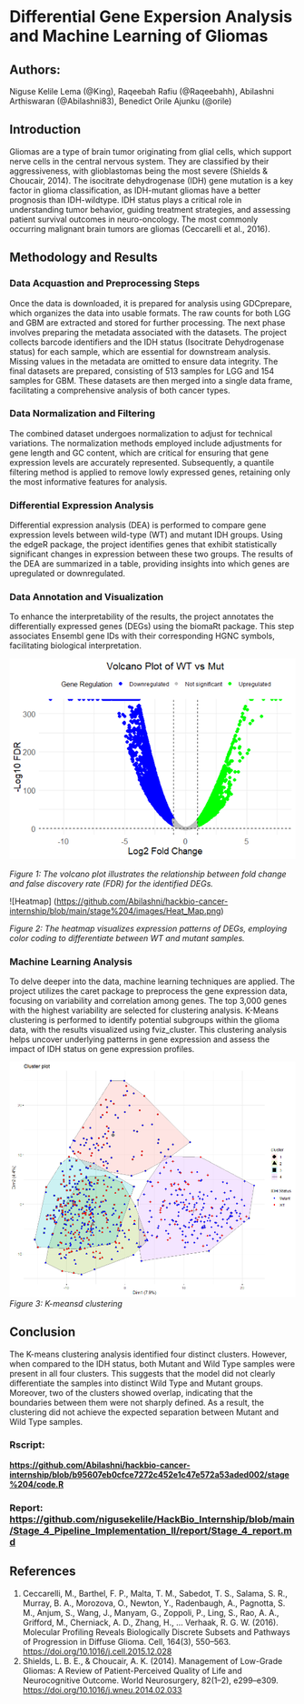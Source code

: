 
# Differential Gene Expersion Analysis and Machine Learning of Gliomas

## Authors:
Niguse Kelile Lema (@King),
Raqeebah Rafiu (@Raqeebahh),
Abilashni Arthiswaran (@Abilashni83),
Benedict Orile Ajunku (@orile)

## Introduction
Gliomas are a type of brain tumor originating from glial cells, which support nerve cells in the central nervous system. They are classified by their aggressiveness, with glioblastomas being the most severe (Shields & Choucair, 2014). The isocitrate dehydrogenase (IDH) gene mutation is a key factor in glioma classification, as IDH-mutant gliomas have a better prognosis than IDH-wildtype. IDH status plays a critical role in understanding tumor behavior, guiding treatment strategies, and assessing patient survival outcomes in neuro-oncology. The most commonly occurring malignant brain tumors are gliomas (Ceccarelli et al., 2016). 


## Methodology and Results

### Data Acquastion and Preprocessing Steps
Once the data is downloaded, it is prepared for analysis using GDCprepare, which organizes the data into usable formats. 
The raw counts for both LGG and GBM are extracted and stored for further processing.
The next phase involves preparing the metadata associated with the datasets. 
The project collects barcode identifiers and the IDH status (Isocitrate Dehydrogenase status) for each sample, which are essential for downstream analysis. 
Missing values in the metadata are omitted to ensure data integrity.
The final datasets are prepared, consisting of 513 samples for LGG and 154 samples for GBM. These datasets are then merged into a single data frame, facilitating a comprehensive analysis of both cancer types.

### Data Normalization and Filtering
The combined dataset undergoes normalization to adjust for technical variations. 
The normalization methods employed include adjustments for gene length and GC content, which are critical for ensuring that gene expression levels are accurately represented. 
Subsequently, a quantile filtering method is applied to remove lowly expressed genes, retaining only the most informative features for analysis.

### Differential Expression Analysis
Differential expression analysis (DEA) is performed to compare gene expression levels between wild-type (WT) and mutant IDH groups. Using the edgeR package, the project identifies genes that exhibit statistically significant changes in expression between these two groups. 
The results of the DEA are summarized in a table, providing insights into which genes are upregulated or downregulated.

### Data Annotation and Visualization
To enhance the interpretability of the results, the project annotates the differentially expressed genes (DEGs) using the biomaRt package. 
This step associates Ensembl gene IDs with their corresponding HGNC symbols, facilitating biological interpretation.

![Volcanoplot](https://github.com/nigusekelile/HackBio_Internship/blob/main/Stage_4_Pipeline_Implementation_ll/images/Volcano_Plot.png)

*Figure 1: The volcano plot illustrates the relationship between fold change and false discovery rate (FDR) for the identified DEGs.*

![Heatmap]
(https://github.com/Abilashni/hackbio-cancer-internship/blob/main/stage%204/images/Heat_Map.png)

*Figure 2: The heatmap visualizes expression patterns of DEGs, employing color coding to differentiate between WT and mutant samples.*

### Machine Learning Analysis
To delve deeper into the data, machine learning techniques are applied. 
The project utilizes the caret package to preprocess the gene expression data, focusing on variability and correlation among genes. 
The top 3,000 genes with the highest variability are selected for clustering analysis.
K-Means clustering is performed to identify potential subgroups within the glioma data, with the results visualized using fviz_cluster. 
This clustering analysis helps uncover underlying patterns in gene expression and assess the impact of IDH status on gene expression profiles.


![K-means Clustering](https://github.com/nigusekelile/HackBio_Internship/blob/main/Stage_4_Pipeline_Implementation_ll/images/K-means%20clustering.png)
*Figure 3: K-meansd clustering*

## Conclusion
The K-means clustering analysis identified four distinct clusters. However, when compared to the IDH status, both Mutant and Wild Type samples were present in all four clusters. This suggests that the model did not clearly differentiate the samples into distinct Wild Type and Mutant groups. Moreover, two of the clusters showed overlap, indicating that the boundaries between them were not sharply defined. As a result, the clustering did not achieve the expected separation between Mutant and Wild Type samples. 

### Rscript: 
**https://github.com/Abilashni/hackbio-cancer-internship/blob/b95607eb0cfce7272c452e1c47e572a53aded002/stage%204/code.R**
### Report: https://github.com/nigusekelile/HackBio_Internship/blob/main/Stage_4_Pipeline_Implementation_ll/report/Stage_4_report.md

## References
1. Ceccarelli, M., Barthel, F. P., Malta, T. M., Sabedot, T. S., Salama, S. R., Murray, B. A., Morozova, O., Newton, Y., Radenbaugh, A., Pagnotta, S. M., Anjum, S., Wang, J., Manyam, G., Zoppoli, P., Ling, S., Rao, A. A., Grifford, M., Cherniack, A. D., Zhang, H., … Verhaak, R. G. W. (2016). Molecular Profiling Reveals Biologically Discrete Subsets and Pathways of Progression in Diffuse Glioma. Cell, 164(3), 550–563. https://doi.org/10.1016/j.cell.2015.12.028
2. Shields, L. B. E., & Choucair, A. K. (2014). Management of Low-Grade Gliomas: A Review of Patient-Perceived Quality of Life and Neurocognitive Outcome. World Neurosurgery, 82(1–2), e299–e309. https://doi.org/10.1016/j.wneu.2014.02.033

